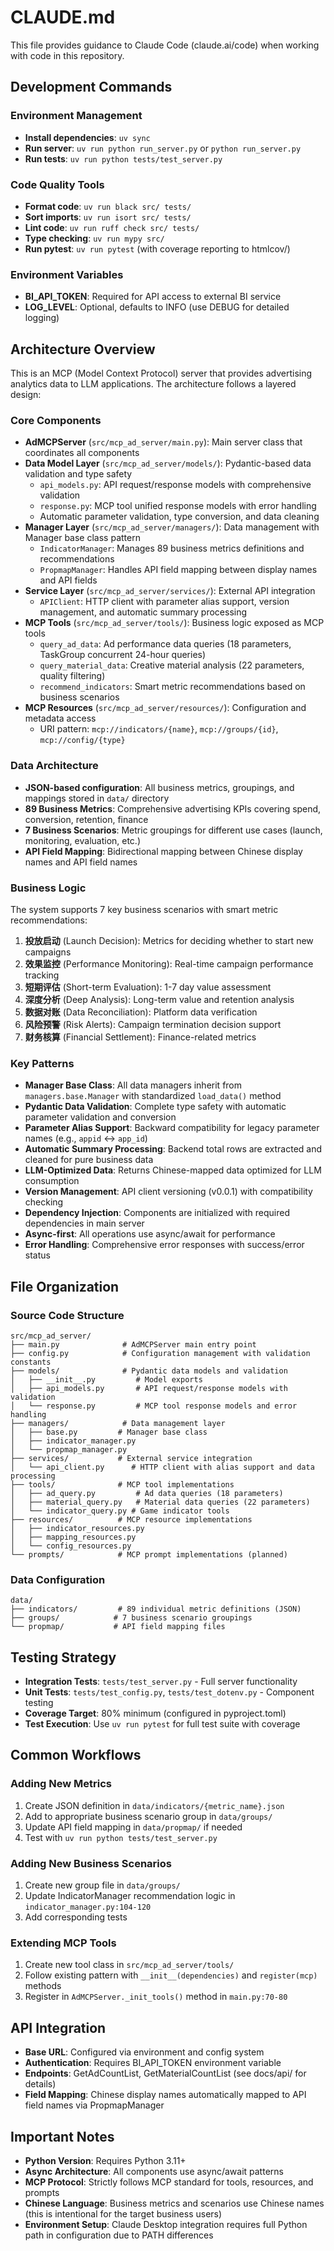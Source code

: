 # CLAUDE.md

This file provides guidance to Claude Code (claude.ai/code) when working with code in this repository.

## Development Commands

### Environment Management
- **Install dependencies**: `uv sync`
- **Run server**: `uv run python run_server.py` or `python run_server.py`
- **Run tests**: `uv run python tests/test_server.py`

### Code Quality Tools
- **Format code**: `uv run black src/ tests/`
- **Sort imports**: `uv run isort src/ tests/`
- **Lint code**: `uv run ruff check src/ tests/`
- **Type checking**: `uv run mypy src/`
- **Run pytest**: `uv run pytest` (with coverage reporting to htmlcov/)

### Environment Variables
- **BI_API_TOKEN**: Required for API access to external BI service
- **LOG_LEVEL**: Optional, defaults to INFO (use DEBUG for detailed logging)

## Architecture Overview

This is an MCP (Model Context Protocol) server that provides advertising analytics data to LLM applications. The architecture follows a layered design:

### Core Components
- **AdMCPServer** (`src/mcp_ad_server/main.py`): Main server class that coordinates all components
- **Data Model Layer** (`src/mcp_ad_server/models/`): Pydantic-based data validation and type safety
  - `api_models.py`: API request/response models with comprehensive validation
  - `response.py`: MCP tool unified response models with error handling
  - Automatic parameter validation, type conversion, and data cleaning
- **Manager Layer** (`src/mcp_ad_server/managers/`): Data management with Manager base class pattern
  - `IndicatorManager`: Manages 89 business metrics definitions and recommendations
  - `PropmapManager`: Handles API field mapping between display names and API fields
- **Service Layer** (`src/mcp_ad_server/services/`): External API integration
  - `APIClient`: HTTP client with parameter alias support, version management, and automatic summary processing
- **MCP Tools** (`src/mcp_ad_server/tools/`): Business logic exposed as MCP tools
  - `query_ad_data`: Ad performance data queries (18 parameters, TaskGroup concurrent 24-hour queries)
  - `query_material_data`: Creative material analysis (22 parameters, quality filtering)
  - `recommend_indicators`: Smart metric recommendations based on business scenarios
- **MCP Resources** (`src/mcp_ad_server/resources/`): Configuration and metadata access
  - URI pattern: `mcp://indicators/{name}`, `mcp://groups/{id}`, `mcp://config/{type}`

### Data Architecture
- **JSON-based configuration**: All business metrics, groupings, and mappings stored in `data/` directory
- **89 Business Metrics**: Comprehensive advertising KPIs covering spend, conversion, retention, finance
- **7 Business Scenarios**: Metric groupings for different use cases (launch, monitoring, evaluation, etc.)
- **API Field Mapping**: Bidirectional mapping between Chinese display names and API field names

### Business Logic
The system supports 7 key business scenarios with smart metric recommendations:
1. **投放启动** (Launch Decision): Metrics for deciding whether to start new campaigns
2. **效果监控** (Performance Monitoring): Real-time campaign performance tracking
3. **短期评估** (Short-term Evaluation): 1-7 day value assessment
4. **深度分析** (Deep Analysis): Long-term value and retention analysis
5. **数据对账** (Data Reconciliation): Platform data verification
6. **风险预警** (Risk Alerts): Campaign termination decision support
7. **财务核算** (Financial Settlement): Finance-related metrics

### Key Patterns
- **Manager Base Class**: All data managers inherit from `managers.base.Manager` with standardized `load_data()` method
- **Pydantic Data Validation**: Complete type safety with automatic parameter validation and conversion
- **Parameter Alias Support**: Backward compatibility for legacy parameter names (e.g., `appid` ↔ `app_id`)
- **Automatic Summary Processing**: Backend total rows are extracted and cleaned for pure business data
- **LLM-Optimized Data**: Returns Chinese-mapped data optimized for LLM consumption
- **Version Management**: API client versioning (v0.0.1) with compatibility checking
- **Dependency Injection**: Components are initialized with required dependencies in main server
- **Async-first**: All operations use async/await for performance
- **Error Handling**: Comprehensive error responses with success/error status

## File Organization

### Source Code Structure
```
src/mcp_ad_server/
├── main.py              # AdMCPServer main entry point
├── config.py            # Configuration management with validation constants
├── models/              # Pydantic data models and validation
│   ├── __init__.py         # Model exports
│   ├── api_models.py       # API request/response models with validation
│   └── response.py         # MCP tool response models and error handling
├── managers/            # Data management layer
│   ├── base.py         # Manager base class
│   ├── indicator_manager.py
│   └── propmap_manager.py
├── services/           # External service integration
│   └── api_client.py      # HTTP client with alias support and data processing
├── tools/              # MCP tool implementations
│   ├── ad_query.py         # Ad data queries (18 parameters)
│   ├── material_query.py   # Material data queries (22 parameters)
│   └── indicator_query.py # Game indicator tools
├── resources/          # MCP resource implementations
│   ├── indicator_resources.py
│   ├── mapping_resources.py
│   └── config_resources.py
└── prompts/            # MCP prompt implementations (planned)
```

### Data Configuration
```
data/
├── indicators/         # 89 individual metric definitions (JSON)
├── groups/            # 7 business scenario groupings
└── propmap/           # API field mapping files
```

## Testing Strategy

- **Integration Tests**: `tests/test_server.py` - Full server functionality
- **Unit Tests**: `tests/test_config.py`, `tests/test_dotenv.py` - Component testing
- **Coverage Target**: 80% minimum (configured in pyproject.toml)
- **Test Execution**: Use `uv run pytest` for full test suite with coverage

## Common Workflows

### Adding New Metrics
1. Create JSON definition in `data/indicators/{metric_name}.json`
2. Add to appropriate business scenario group in `data/groups/`
3. Update API field mapping in `data/propmap/` if needed
4. Test with `uv run python tests/test_server.py`

### Adding New Business Scenarios
1. Create new group file in `data/groups/`
2. Update IndicatorManager recommendation logic in `indicator_manager.py:104-120`
3. Add corresponding tests

### Extending MCP Tools
1. Create new tool class in `src/mcp_ad_server/tools/`
2. Follow existing pattern with `__init__(dependencies)` and `register(mcp)` methods
3. Register in `AdMCPServer._init_tools()` method in `main.py:70-80`

## API Integration

- **Base URL**: Configured via environment and config system
- **Authentication**: Requires BI_API_TOKEN environment variable
- **Endpoints**: GetAdCountList, GetMaterialCountList (see docs/api/ for details)
- **Field Mapping**: Chinese display names automatically mapped to API field names via PropmapManager

## Important Notes

- **Python Version**: Requires Python 3.11+
- **Async Architecture**: All components use async/await patterns
- **MCP Protocol**: Strictly follows MCP standard for tools, resources, and prompts
- **Chinese Language**: Business metrics and scenarios use Chinese names (this is intentional for the target business users)
- **Environment Setup**: Claude Desktop integration requires full Python path in configuration due to PATH differences
